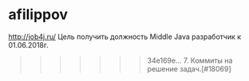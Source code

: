 # afilippov
http://job4j.ru/
Цель получить должность Middle Java разработчик к 01.06.2018г.
>>>>>>> 34e169e... 7. Коммиты на решение задач.[#18069]
